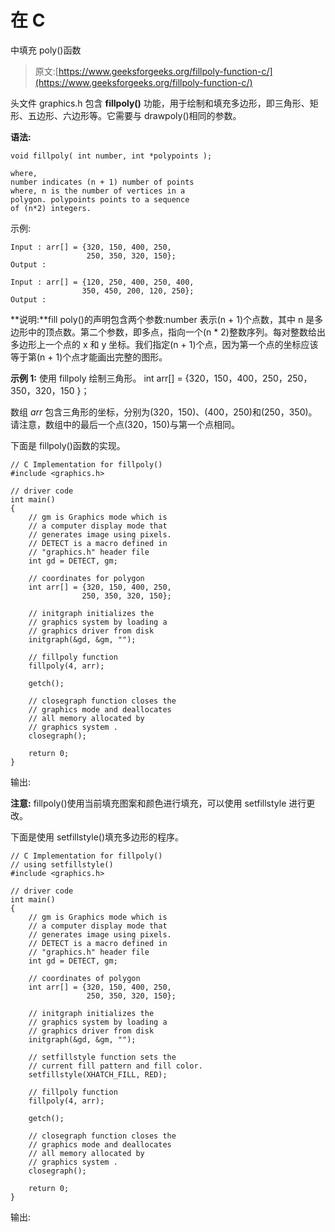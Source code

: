 # 在 C

中填充 poly()函数

> 原文:[https://www.geeksforgeeks.org/fillpoly-function-c/](https://www.geeksforgeeks.org/fillpoly-function-c/)

头文件 graphics.h 包含 **fillpoly()** 功能，用于绘制和填充多边形，即三角形、矩形、五边形、六边形等。它需要与 drawpoly()相同的参数。

**语法:**

```
void fillpoly( int number, int *polypoints );

where,
number indicates (n + 1) number of points 
where, n is the number of vertices in a 
polygon. polypoints points to a sequence
of (n*2) integers.

```

示例:

```
Input : arr[] = {320, 150, 400, 250,
                 250, 350, 320, 150};
Output : 

Input : arr[] = {120, 250, 400, 250, 400,
                350, 450, 200, 120, 250};
Output : 

```

**说明:**fill poly()的声明包含两个参数:number 表示(n + 1)个点数，其中 n 是多边形中的顶点数。第二个参数，即多点，指向一个(n * 2)整数序列。每对整数给出多边形上一个点的 x 和 y 坐标。我们指定(n + 1)个点，因为第一个点的坐标应该等于第(n + 1)个点才能画出完整的图形。

**示例 1:** 使用 fillpoly 绘制三角形。
int arr[] = {320，150，400，250，250，350，320，150 }；

数组 *arr* 包含三角形的坐标，分别为(320，150)、(400，250)和(250，350)。请注意，数组中的最后一个点(320，150)与第一个点相同。

下面是 fillpoly()函数的实现。

```
// C Implementation for fillpoly()
#include <graphics.h>

// driver code
int main()
{
    // gm is Graphics mode which is
    // a computer display mode that
    // generates image using pixels.
    // DETECT is a macro defined in
    // "graphics.h" header file
    int gd = DETECT, gm;

    // coordinates for polygon
    int arr[] = {320, 150, 400, 250, 
                250, 350, 320, 150};

    // initgraph initializes the
    // graphics system by loading a
    // graphics driver from disk
    initgraph(&gd, &gm, "");

    // fillpoly function
    fillpoly(4, arr);

    getch();

    // closegraph function closes the
    // graphics mode and deallocates
    // all memory allocated by
    // graphics system .
    closegraph();

    return 0;
}
```

输出:

**注意:** fillpoly()使用当前填充图案和颜色进行填充，可以使用 setfillstyle 进行更改。

下面是使用 setfillstyle()填充多边形的程序。

```
// C Implementation for fillpoly()
// using setfillstyle()
#include <graphics.h>

// driver code
int main()
{
    // gm is Graphics mode which is
    // a computer display mode that
    // generates image using pixels.
    // DETECT is a macro defined in
    // "graphics.h" header file
    int gd = DETECT, gm;

    // coordinates of polygon
    int arr[] = {320, 150, 400, 250, 
                 250, 350, 320, 150};

    // initgraph initializes the
    // graphics system by loading a
    // graphics driver from disk
    initgraph(&gd, &gm, "");

    // setfillstyle function sets the
    // current fill pattern and fill color.
    setfillstyle(XHATCH_FILL, RED);

    // fillpoly function
    fillpoly(4, arr);

    getch();

    // closegraph function closes the
    // graphics mode and deallocates
    // all memory allocated by
    // graphics system .
    closegraph();

    return 0;
}
```

输出: